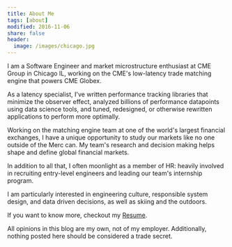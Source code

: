 ```yaml
---
title: About Me
tags: [about]
modified: 2016-11-06
share: false
header:
  image: /images/chicago.jpg
---
```


I am a Software Engineer and market microstructure enthusiast at CME Group in Chicago IL, working on the CME's low-latency trade matching engine that powers CME Globex.  

As a latency specialist, I've written performance tracking libraries that minimize the observer effect, analyzed billions of performance datapoints using data science tools, and tuned, redesigned, or otherwise rewritten applications to perform more optimally.

Working on the matching engine team at one of the world's largest financial exchanges, I have a unique opportunity to study our markets like no one outside of the Merc can.  My team's research and decision making helps shape
and define global financial markets.  

In addition to all that, I often moonlight as a member of HR: heavily involved in recruiting entry-level engineers and leading our team's internship program.

I am particularly interested in engineering culture, responsible system design, and data driven decisions, as well as skiing and the outdoors.

If you want to know more, checkout my [Resume](http://kdkavanagh.github.io/kdkavanagh_cv.pdf).

All opinions in this blog are my own, not of my employer.  Additionally, nothing posted here should be considered a trade secret.

